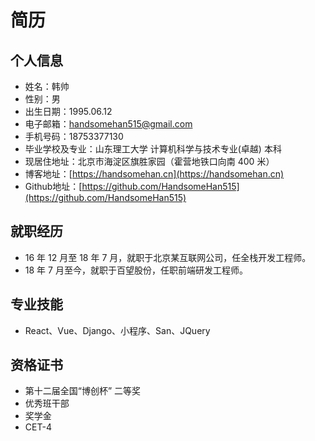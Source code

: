 # 简历

## 个人信息

+ 姓名：韩帅
+ 性别：男
+ 出生日期：1995.06.12
+ 电子邮箱：handsomehan515@gmail.com
+ 手机号码：18753377130
+ 毕业学校及专业：山东理工大学 计算机科学与技术专业(卓越) 本科
+ 现居住地址：北京市海淀区旗胜家园（霍营地铁口向南 400 米）
+ 博客地址：[https://handsomehan.cn](https://handsomehan.cn)
+ Github地址：[https://github.com/HandsomeHan515](https://github.com/HandsomeHan515)

## 就职经历

+ 16 年 12 月至 18 年 7 月，就职于北京某互联网公司，任全栈开发工程师。
+ 18 年 7 月至今，就职于百望股份，任职前端研发工程师。

## 专业技能

+ React、Vue、Django、小程序、San、JQuery

## 资格证书

+ 第十二届全国“博创杯” 二等奖
+ 优秀班干部
+ 奖学金
+ CET-4